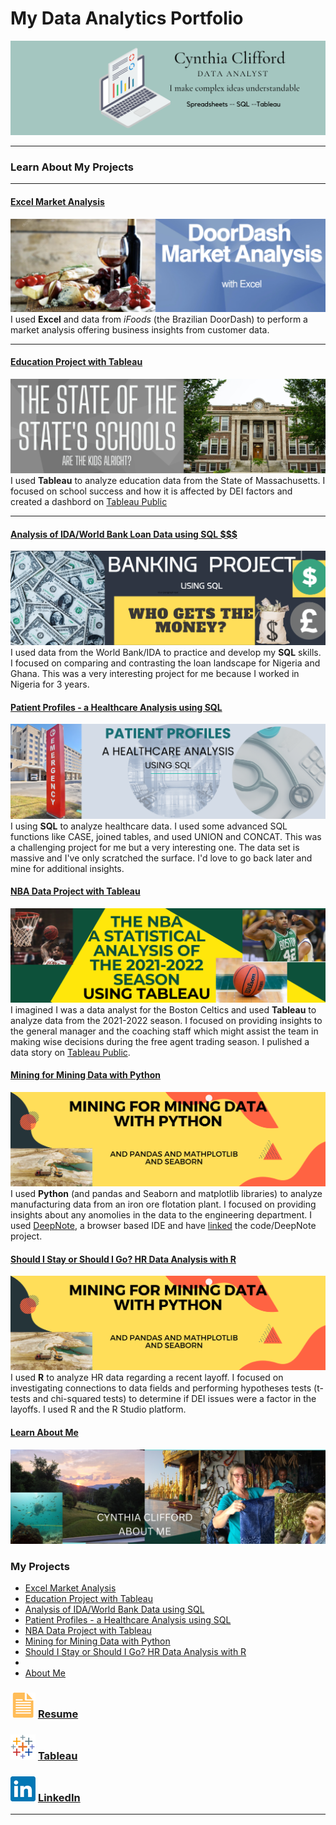 # My Data Analytics Portfolio
[<img src="images/Mint Banner.png?raw=true"/>](https://www.linkedin.com/in/cynthia-a-clifford/)

---

### Learn About My Projects




---
#### [Excel Market Analysis](https://www.linkedin.com/pulse/door-dash-market-analysis-cynthia-clifford/)
[<img src="images/DoorDashCoverPic.png?raw=true"/>](https://www.linkedin.com/pulse/door-dash-market-analysis-cynthia-clifford/)
I used **Excel** and data from *iFoods* (the Brazilian DoorDash) to perform a market analysis offering business insights from customer data. 


---
#### [Education Project with Tableau](https://www.linkedin.com/pulse/whats-up-schools-cynthia-clifford/)
[<img src="images/WhatsUpWithSchoolscover.png?raw=true"/>](https://www.linkedin.com/pulse/whats-up-schools-cynthia-clifford/)
I used **Tableau** to analyze education data from the State of Massachusetts. I focused on school success and how it is affected by DEI factors and created a dashbord on [Tableau Public](https://public.tableau.com/app/profile/cynthia.clifford)

---

#### [Analysis of IDA/World Bank Loan Data using SQL $$$](https://www.linkedin.com/pulse/who-gets-money-cynthia-clifford)
[<img src="images/Banking Cover Article.png?raw=true"/>](https://www.linkedin.com/pulse/who-gets-money-cynthia-clifford/)
I used data from the World Bank/IDA to practice and develop my **SQL** skills. I focused on comparing and contrasting the loan landscape for Nigeria and Ghana. This was a very interesting project for me because I worked in Nigeria for 3 years.

#### [Patient Profiles - a Healthcare Analysis using SQL](https://www.linkedin.com/pulse/patient-profiles-healthcare-analysis-cynthia-clifford)
[<img src="images/Hospitals SQL Project.png?raw=true"/>](https://www.linkedin.com/pulse/patient-profiles-healthcare-analysis-cynthia-clifford)
I using **SQL** to analyze healthcare data. I used some advanced SQL functions like CASE, joined tables, and used UNION and CONCAT. This was a challenging project for me but a very interesting one. The data set is massive and I've only scratched the surface. I'd love to go back later and mine for additional insights.

#### [NBA Data Project with Tableau](https://www.linkedin.com/pulse/nba-2021-22-what-year-cynthia-clifford/)
[<img src="images/NBA Statistical Analysis.png?raw=true"/>](https://www.linkedin.com/pulse/nba-2021-22-what-year-cynthia-clifford/)
I imagined I was a data analyst for the Boston Celtics and used **Tableau** to analyze data from the 2021-2022 season. I focused on providing insights to the general manager and the coaching staff which might assist the team in making wise decisions during the free agent trading season. I pulished a data story on [Tableau Public](https://public.tableau.com/app/profile/cynthia.clifford/viz/NBAProject_16792277173640/NBAStory).

#### [Mining for Mining Data with Python](https://www.linkedin.com/pulse/mining-data-python-cynthia-clifford)
[<img src="images/Mining for Mining Data.png?raw=true"/>](https://www.linkedin.com/pulse/mining-data-python-cynthia-clifford/)
I used **Python** (and pandas and Seaborn and matplotlib libraries) to analyze manufacturing data from an iron ore flotation plant. I focused on providing insights about any anomolies in the data to the engineering department. I used [DeepNote](https://deepnote.com/workspace/cynthia-clifford-43842ca6-f16a-445e-bae1-6ba516125055/project/Iron-Flotation-Project-74da3c97-4409-4fab-af08-3b375800bdba/notebook/Notebook%201-c7335143e6954d3ca3de7bd829584b07), a browser based IDE and have [linked](https://deepnote.com/workspace/cynthia-clifford-43842ca6-f16a-445e-bae1-6ba516125055/project/Iron-Flotation-Project-74da3c97-4409-4fab-af08-3b375800bdba/notebook/Notebook%201-c7335143e6954d3ca3de7bd829584b07) the code/DeepNote project.

#### [Should I Stay or Should I Go? HR Data Analysis with R](https://www.linkedin.com/pulse/should-i-stay-go-cynthia-clifford/)
[<img src="images/Mining for Mining Data.png?raw=true"/>](https://www.linkedin.com/pulse/should-i-stay-go-cynthia-clifford/)
I used **R** to analyze HR data regarding a recent layoff. I focused on investigating connections to data fields and performing hypotheses tests (t-tests and chi-squared tests) to determine if DEI issues were a factor in the layoffs. I used R and the R Studio platform.
#### [Learn About Me](/aboutme.md)
[<img src="images/AboutMe.png?raw=true"/>](/aboutme.md)    
### My Projects

- [Excel Market Analysis](https://www.linkedin.com/pulse/door-dash-market-analysis-cynthia-clifford/)
- [Education Project with Tableau](https://www.linkedin.com/pulse/whats-up-schools-cynthia-clifford/)
- [Analysis of IDA/World Bank Data using SQL](https://www.linkedin.com/pulse/who-gets-money-cynthia-clifford/)
- [Patient Profiles - a Healthcare Analysis using SQL](https://www.linkedin.com/pulse/patient-profiles-healthcare-analysis-cynthia-clifford)
- [NBA Data Project with Tableau](https://www.linkedin.com/pulse/nba-2021-22-what-year-cynthia-clifford/)
- [Mining for Mining Data with Python](https://www.linkedin.com/pulse/mining-data-python-cynthia-clifford)
- [Should I Stay or Should I Go? HR Data Analysis with R](https://www.linkedin.com/pulse/should-i-stay-go-cynthia-clifford/)
- 
- [About Me](/aboutme.md)

### [<img src="images/doc_icon.png?raw=true"/>](/files/KGW_02_07_2023.pdf) [Resume](/files/CynthiaClifford-Data_Analyst.pdf)     
### [<img src="images/tableau_icon.png?raw=true"/>](https://public.tableau.com/app/profile/cynthia.clifford) [Tableau](https://public.tableau.com/app/profile/cynthia.clifford)     
### [<img src="images/linkedin_icon.png?raw=true"/>](https://www.linkedin.com/in/cynthia-a-clifford/) [LinkedIn](https://www.linkedin.com/in/cynthia-a-clifford/)
---





